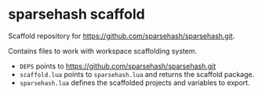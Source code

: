 # sparsehash scaffold

Scaffold repository for https://github.com/sparsehash/sparsehash.git.

Contains files to work with workspace scaffolding system.

- `DEPS` points to https://github.com/sparsehash/sparsehash.git
- `scaffold.lua` points to `sparsehash.lua` and returns the scaffold package.
- `sparsehash.lua` defines the scaffolded projects and variables to export.
